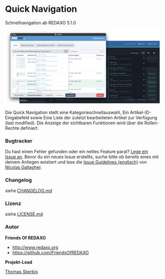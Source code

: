 
Quick Navigation
================================================================================

Schnellnavigation ab REDAXO 5.1.0

![Screenshot](https://raw.githubusercontent.com/FriendsOfREDAXO/quick_navigation/assets/quick_navigation.png)

Die Quick Navigation stellt eine Kategorieschnellauswahl, Ein Artikel-ID-Eingabefeld sowie Eine Liste der zuletzt bearbeiteten Artikel zur Verfügung (last modified). Die Anzeige der sichtbaren Funktionen wird über die Rollen-Rechte definiert. 

### Bugtracker

Du hast einen Fehler gefunden oder ein nettes Feature parat? [Lege ein Issue an](https://github.com/FriendsOfREDAXO/quick_navigation/issues). Bevor du ein neues Issue erstellts, suche bitte ob bereits eines mit deinem Anliegen existiert und lese die [Issue Guidelines (englisch)](https://github.com/necolas/issue-guidelines) von [Nicolas Gallagher](https://github.com/necolas/).


### Changelog

siehe [CHANGELOG.md](https://github.com/FriendsOfREDAXO/quick_navigation/blob/master/CHANGELOG.md)

### Lizenz

siehe [LICENSE.md](https://github.com/FriendsOfREDAXO/quick_navigation/blob/master/LICENSE.md)


### Autor

**Friends Of REDAXO**

* http://www.redaxo.org
* https://github.com/FriendsOfREDAXO

**Projekt-Lead**

[Thomas Skerbis](https://github.com/skerbis)
